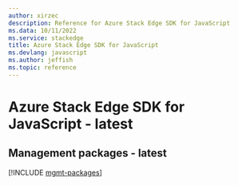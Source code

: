 ```yaml
---
author: xirzec
description: Reference for Azure Stack Edge SDK for JavaScript
ms.data: 10/11/2022
ms.service: stackedge
title: Azure Stack Edge SDK for JavaScript
ms.devlang: javascript
ms.author: jeffish
ms.topic: reference
---
```

# Azure Stack Edge SDK for JavaScript - latest

## Management packages - latest
[!INCLUDE [mgmt-packages](stack-edge-mgmt-index.md)]